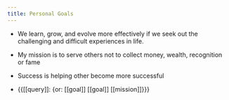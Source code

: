 ```yaml
---
title: Personal Goals
---
```


- We learn, grow, and evolve more effectively if we seek out the challenging and difficult experiences in life.

- My mission is to serve others not to collect money, wealth, recognition or fame

- Success is helping other become more successful

- {{[[query]]: {or: [[goal]] [[goal]] [[mission]]}}}
